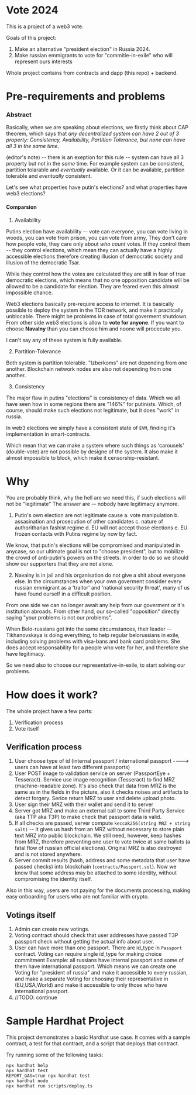 # Vote 2024

This is a project of a web3 vote.

Goals of this project:
1. Make an alternative "president election" in Russia 2024.
2. Make russian emmigrants to vote for "commitie-in-exile" who will represent ours interests

Whole project contains from contracts and dapp (this repo) + backend.

# Pre-requirements and problems

### Abstract
Basically, when we are speaking about elections, we firstly think about CAP theorem, which says that *any decentralized system can have 2 out of 3 property: Consistency, Availability, Partition Tolerance, but none can have all 3 in the same time*.

(editor's note) -- there is an exeption for this rule -- system can have all 3 property but not in the *same* time. For example system can be consistent, partition tolarable and *eventually* available. Or it can be available, partition tolerable and *eventually* consistent.

Let's see what properties have putin's elections? and what properties have web3 elections?

#### Comparsion

1. Availability

Putins election have availability -- vote can everyone, you can vote living in woods, you can vote from prison, you can vote from army,
They don't care how people vote, they care only about *who count* votes. If they control them -- they control elections, which mean they can actually have a highly accessible elections therefore creating illusion of democratic society and illusion of the democratic Tsar.

While they control how the votes are calculated they are still in fear of true democratic elections, which means that no one opposition candidate will be allowed to be a candidate for election. They are feared even this almost impossible chance.

Web3 elections basically pre-require access to internet. It is basically possible to deploy the system in the TOR network, and make it practically unblocable. There might be problems in case of total goverment shutdown. From other side web3 elections is allow to **vote for anyone**. 
If you want to choose **Navalny** than you can choose him and noone will procecute you.

I can't say any of these system is fully available.


2. Partition-Tolerance

Both system is partition tolerable. "Izberkoms" are not depending from one another. Blockchain network nodes are also not depending from one another.

3. Consistency

The major flaw in putins "elections" is consistency of data. Which we all have seen how in some regions there are "146%" for putinists.
Which, of course, should make such elections not legitimate, but it does "work" in russia.

In web3 elections we simply have a consistent state of `EVM`, finding it's implementation in smart-contracts.

Which mean that we can make a system where such things as 'carousels' (double-vote) are not possible by designe of the system. It also make it almost impossible to block, which make it censorship-resistant.



# Why


You are probably think, why the hell are we need this, if such elections will not be "legitimate"
The answer are -- nobody have legitimacy anymore.

1. Putin's own election are not legitimate cause 
a. vote manipulation
b. assasination and prosecution of other candidates 
c. nature of authoritharian fashist regime
d. EU will not accept those elections
e. EU frozen contacts with Putins regime by now by fact.

We know, that putin's elections will be compromised and manipulated in anycase, so our ultimate goal is not to "choose president", but to 
mobilize the crowd of anti-putin's powers on the streets. In order to do so we should show our supporters that they are not alone.

2. Navalny is in jail and his organisation do not give a shit about everyone else.
In the circumstances when your own goverment consider every russian emmigrant as a 'traitor' and 'national security threat', many of us have found ourself in a difficult position.

From one side we can no longer await any help from our goverment or it's institution abroads.
From other hand, our so-called "opposition" directly saying "your problems is not our problems".

When Belo-russians got into the same circumstances, their leader -- Tikhanovskaya is doing everything, to help regular belorussians in exile, including solving problems with visa-bans and bank card problems. She does accept responsability for a people who vote for her, and therefore she have legitimacy.

So we need also to choose our representative-in-exile, to start solving our problems.




# How does it work?

The whole project have a few parts:
1. Verification process
2. Vote itself

## Verification process
1. User choose type of id (internal passport / international passport ----> users can have at least two different passports)
2. User POST image to validation service on server (PassportEye + Tesseract). Service use image recognition (Tesseract) to find MRZ (machine-readable zone). It's also check that data from MRZ is the same as in the fields in the picture, also it checks noises and artifacts to detect forgery.
Serice return MRZ to user and delete upload photo.
3. User sign their MRZ with their wallet and send it to server
4. Server got MRZ and make an external call to some Third Party Service (aka TTP aka T3P) to make check that passport data is valid.
5. If all checks are passed, server compute `keccak256(string MRZ + string salt)` -- it gives us hash from an MRZ without necessary to store plain text MRZ into public blockchain. We still need, however, keep hashes from MRZ, therefore preventing one user to vote twice at same ballots (a fatal flow of russian official elections). Original MRZ is also destroyed and is not stored anywhere.
6. Server commit results (hash, address and some metadata that user have passed checks) into blockchain (`contracts/Passport.sol`). 
Now we know that some address may be attached to some identity, without compromising the identity itself.

Also in this way, users are not paying for the documents processing, making easy onboarding for users who are not familiar with crypto.

## Votings itself

1. Admin can create new votings.
2. Voting contract should check that user addresses have passed T3P passport check without getting the actual info about user.
3. User can have more than one passport. There are id_type in `Passport` contract. Voting can require single id_type for making choice commitment
Example: all russians have internal passport and some of them have international passport. Which means we can create one Voting for "president of russia" and make it accessible to every russian, and make a separate Voting for choosing their representative in (EU,USA,World) and make it accessible to only those who have international passport.
4. //TODO: continue



# Sample Hardhat Project

This project demonstrates a basic Hardhat use case. It comes with a sample contract, a test for that contract, and a script that deploys that contract.

Try running some of the following tasks:

```shell
npx hardhat help
npx hardhat test
REPORT_GAS=true npx hardhat test
npx hardhat node
npx hardhat run scripts/deploy.ts
```
